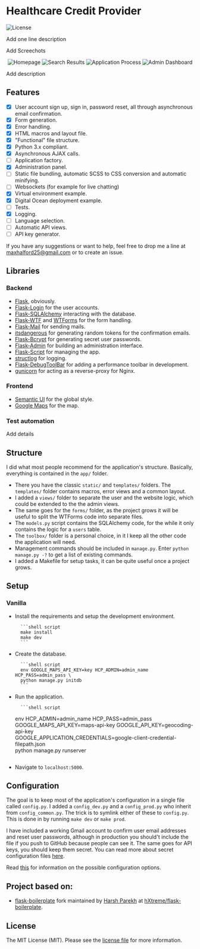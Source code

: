 # Healthcare Credit Provider

![License](http://img.shields.io/:license-mit-blue.svg)

Add one line description

Add Screechots

<p align="center">
	<img alt="Homepage" src="./docs/assets/img/PRVW_homepage.png" />
	<img alt="Search Results" src="./docs/assets/img/PRVW_search.png" />
	<img alt="Application Process" src="./docs/assets/img/PRVW_application.png" />
	<img alt="Admin Dashboard" src="./docs/assets/img/PRVW_admin.png" />
</p>

Add description

## Features

- [x] User account sign up, sign in, password reset, all through asynchronous
      email confirmation.
- [x] Form generation.
- [x] Error handling.
- [x] HTML macros and layout file.
- [x] "Functional" file structure.
- [x] Python 3.x compliant.
- [x] Asynchronous AJAX calls.
- [ ] Application factory.
- [x] Administration panel.
- [ ] Static file bundling, automatic SCSS to CSS conversion and automatic
      minifying.
- [ ] Websockets (for example for live chatting)
- [x] Virtual environment example.
- [x] Digital Ocean deployment example.
- [ ] Tests.
- [x] Logging.
- [ ] Language selection.
- [ ] Automatic API views.
- [ ] API key generator.

If you have any suggestions or want to help, feel free to drop me a line at
<maxhalford25@gmail.com> or to create an issue.

## Libraries

### Backend

- [Flask](http://flask.pocoo.org/), obviously.
- [Flask-Login](https://flask-login.readthedocs.org/en/latest/) for the user
  accounts.
- [Flask-SQLAlchemy](https://pythonhosted.org/Flask-SQLAlchemy/) interacting
  with the database.
- [Flask-WTF](https://flask-wtf.readthedocs.org/en/latest/) and
  [WTForms](https://wtforms.readthedocs.org/en/latest/) for the form handling.
- [Flask-Mail](https://pythonhosted.org/Flask-Mail/) for sending mails.
- [itsdangerous](http://pythonhosted.org/itsdangerous/) for generating random
  tokens for the confirmation emails.
- [Flask-Bcrypt](https://flask-bcrypt.readthedocs.org/en/latest/) for generating
  secret user passwords.
- [Flask-Admin](https://flask-admin.readthedocs.org/en/latest/) for building an
  administration interface.
- [Flask-Script](https://flask-script.readthedocs.io/en/latest/) for managing
  the app.
- [structlog](http://structlog.readthedocs.io/en/stable/) for logging.
- [Flask-DebugToolBar](https://flask-debugtoolbar.readthedocs.io/en/latest/) for
  adding a performance toolbar in development.
- [gunicorn](http://gunicorn.org/) for acting as a reverse-proxy for Nginx.

### Frontend

- [Semantic UI](http://semantic-ui.com/) for the global style.
- [Google Maps](https://cloud.google.com/maps-platform/) for the map.

### Test automation

Add details

## Structure

I did what most people recommend for the application's structure. Basically,
everything is contained in the `app/` folder.

- There you have the classic `static/` and `templates/` folders. The
  `templates/` folder contains macros, error views and a common layout.
- I added a `views/` folder to separate the user and the website logic, which
  could be extended to the the admin views.
- The same goes for the `forms/` folder, as the project grows it will be useful
  to split the WTForms code into separate files.
- The `models.py` script contains the SQLAlchemy code, for the while it only
  contains the logic for a `users` table.
- The `toolbox/` folder is a personal choice, in it I keep all the other code
  the application will need.
- Management commands should be included in `manage.py`. Enter
  `python manage.py -?` to get a list of existing commands.
- I added a Makefile for setup tasks, it can be quite useful once a project
  grows.

## Setup

### Vanilla

- Install the requirements and setup the development environment.

      	```shell script
      	make install
      	make dev
      	```

- Create the database.

      	```shell script
      	env GOOGLE_MAPS_API_KEY=key HCP_ADMIN=admin_name HCP_PASS=admin_pass \
      	python manage.py initdb
      	```

- Run the application.

      	```shell script

  env HCP_ADMIN=admin_name HCP_PASS=admin_pass \
   GOOGLE_MAPS_API_KEY=maps-api-key GOOGLE_API_KEY=geocoding-api-key \
   GOOGLE_APPLICATION_CREDENTIALS=google-client-credential-filepath.json \
   python manage.py runserver

  ```

  ```

- Navigate to `localhost:5000`.

<!-- Currently Unsupported (figure out how to configure venv to autoload env)
### Virtual environment

```shell script
pip install virtualenv
virtualenv venv
venv/bin/activate (venv\scripts\activate on Windows)
make install
make dev
python manage.py initdb
python manage.py runserver
```
-->

<!-- Currently Unsupported (figure out how to pass env variables to docker @ runtime)
## Deployment

The current application can be deployed with Docker [in a few commands](https://realpython.com/blog/python/dockerizing-flask-with-compose-and-machine-from-localhost-to-the-cloud/).

```shell script
cd ~/path/to/application/
docker-machine create -d virtualbox --virtualbox-memory 512 --virtualbox-cpu-count 1 dev
docker-machine env dev
eval "$(docker-machine env dev)"
docker-compose build
docker-compose up -d
docker-compose run web make dev
docker-compose run web python3 manage.py initdb
```

Then access the IP address given by `docker-machine ip dev` et voilà. This is exactly how [OpenBikes's API is being deployed](https://github.com/OpenBikes/api.openbikes.co).
-->

## Configuration

The goal is to keep most of the application's configuration in a single file
called `config.py`. I added a `config_dev.py` and a `config_prod.py` who inherit
from `config_common.py`. The trick is to symlink either of these to `config.py`.
This is done in by running `make dev` or `make prod`.

I have included a working Gmail account to confirm user email addresses and
reset user passwords, although in production you should't include the file if
you push to GitHub because people can see it. The same goes for API keys, you
should keep them secret. You can read more about secret configuration files
[here](https://exploreflask.com/configuration.html).

Read [this](http://flask.pocoo.org/docs/0.10/config/) for information on the
possible configuration options.

## Project based on:

- [flask-boilerplate](https://github.com/MaxHalford/flask-boilerplate) fork
  maintained by [Harsh Parekh](https://github.com/hXtreme) at
  [hXtreme/flask-boilerplate](https://github.com/hXtreme/flask-boilerplate).

## License

The MIT License (MIT). Please see the [license file](LICENSE) for more
information.
